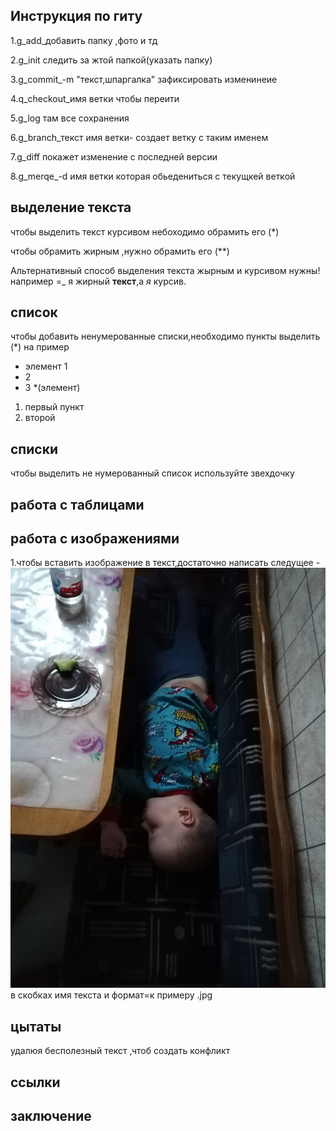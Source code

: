 ## Инструкция по гиту

1.g_add_добавить  папку ,фото и тд

2.g_init следить за жтой папкой(указать папку)

3.g_commit_-m "текст,шпаргалка" зафиксировать изменинеие

4.q_checkout_имя ветки чтобы переити 

5.g_log там все сохранения

6.g_branch_текст имя ветки- создает ветку с таким именем

7.g_diff покажет изменение с последней версии

8.g_merqe_-d имя ветки которая обьедениться с текущкей веткой 
## выделение текста 

чтобы выделить текст курсивом небоходимо обрамить его (*)

чтобы обрамить жирным ,нужно обрамить его (**)

Альтернативный способ выделения текста жырным и курсивом нужны!
например =_  я жирный **текст**,а *я*  курсив.
## список ##

чтобы добавить ненумерованные списки,необходимо пункты выделить (*)
на пример 
* элемент 1
* 2 
* 3
*(элемент)

1. первый пункт
2. второй

## списки ##

чтобы выделить не нумерованный список используйте звехдочку 

## работа с таблицами  ##

## работа с изображениями 
1.чтобы вставить изображение в текст,достаточно написать следущее - ![текст который появиться если фаил не загурзиться](viber_2022-06-20_22-20-13-168.jpg)в скобках имя текста и формат=к примеру .jpg

## цытаты ##

удалюя бесполезный текст ,чтоб создать конфликт

## ссылки

## заключение 
